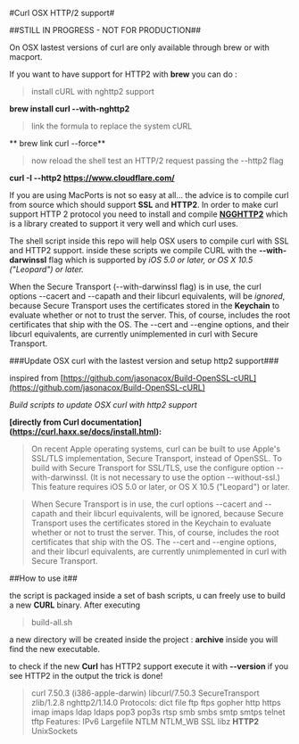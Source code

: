 #Curl OSX HTTP/2 support#

##STILL IN PROGRESS - NOT FOR PRODUCTION## 

On OSX lastest versions of curl are only available through brew or 
with macport. 

If you want to have support for HTTP2 with **brew** you can do :

>install cURL with nghttp2 support

**brew install curl --with-nghttp2**

>link the formula to replace the system cURL

** brew link curl --force**

>now reload the shell
>test an HTTP/2 request passing the --http2 flag

**curl -I --http2 https://www.cloudflare.com/**

If you are using MacPorts is not so easy at all... the advice is to compile curl from source which should support **SSL** and **HTTP2**. In order to make curl support HTTP 2 protocol you need to install and compile **[NGGHTTP2](https://nghttp2.org/)** which is a library created to support it very well and which curl uses.

The shell script inside this repo will help OSX users to compile curl with SSL and HTTP2 support. inside these scripts we compile CURL with the **--with-darwinssl** flag which is supported by *iOS 5.0 or later, or OS X 10.5 ("Leopard") or later.*

When the Secure Transport (--with-darwinssl flag) is in use, the curl options --cacert and --capath and
their libcurl equivalents, will be *ignored*, because Secure Transport uses
the certificates stored in the **Keychain** to evaluate whether or not to trust
the server. This, of course, includes the root certificates that ship with
the OS. The --cert and --engine options, and their libcurl equivalents, are
currently unimplemented in curl with Secure Transport.

###Update OSX curl with the lastest version and setup http2 support###

inspired from [https://github.com/jasonacox/Build-OpenSSL-cURL](https://github.com/jasonacox/Build-OpenSSL-cURL)

*Build scripts to update OSX curl with http2 support*

**[directly from Curl documentation] (https://curl.haxx.se/docs/install.html):**

>On recent Apple operating systems, curl can be built to use Apple's
   SSL/TLS implementation, Secure Transport, instead of OpenSSL. To build with
   Secure Transport for SSL/TLS, use the configure option --with-darwinssl. (It
   is not necessary to use the option --without-ssl.) This feature requires iOS
   5.0 or later, or OS X 10.5 ("Leopard") or later.
 
>When Secure Transport is in use, the curl options --cacert and --capath and
   their libcurl equivalents, will be ignored, because Secure Transport uses
   the certificates stored in the Keychain to evaluate whether or not to trust
   the server. This, of course, includes the root certificates that ship with
   the OS. The --cert and --engine options, and their libcurl equivalents, are
   currently unimplemented in curl with Secure Transport.

##How to use it##

the script is packaged inside a set of bash scripts, u can freely use to build
a new **CURL** binary. After executing 
>build-all.sh

a new directory will be created inside the project : **archive**
inside you will find the new executable.

to check if the new **Curl** has HTTP2 support execute it with **--version**
if you see HTTP2 in the output the trick is done!

>curl 7.50.3 (i386-apple-darwin) libcurl/7.50.3 SecureTransport zlib/1.2.8 nghttp2/1.14.0
>Protocols: dict file ftp ftps gopher http https imap imaps ldap ldaps pop3 pop3s rtsp smb smbs smtp smtps telnet tftp
>Features: IPv6 Largefile NTLM NTLM_WB SSL libz **HTTP2** UnixSockets
